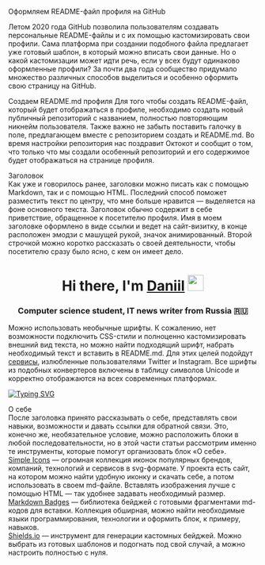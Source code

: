 Оформляем README-файл профиля на GitHub

Летом 2020 года GitHub позволила пользователям создавать персональные README-файлы и с их помощью кастомизировать свои профили. Сама платформа при создании подобного файла предлагает уже готовый шаблон, в который можно вписать свои данные. Но о какой кастомизации может идти речь, если у всех будут одинаково оформленные профили? За почти два года сообщество придумало множество различных способов выделиться и особенно оформить свою страницу на GitHub.

Создаем README.md профиля
Для того чтобы создать README-файл, который будет отображаться в профиле, необходимо создать новый публичный репозиторий с названием, полностью повторяющим никнейм пользователя. Также важно не забыть поставить галочку в поле, предлагающем вместе с репозиторием создать и README.md. Во время настройки репозитория нас поздравит Октокот и сообщит о том, что только что мы создали особенный репозиторий и его содержимое будет отображаться на странице профиля.

Заголовок
<br>Как уже и говорилось ранее, заголовки можно писать как с помощью Markdown, так и с помощью HTML. Последний способ поможет разместить текст по центру, что мне больше нравится — выделяется на фоне основного текста. Заголовок обычно содержит в себе приветствие, обращенное к посетителю профиля. Имя в моем заголовке оформлено в виде ссылки и ведет на сайт-визитку, в конце расположен эмодзи с машущей рукой, значок анимированный. Второй строчкой можно коротко рассказать о своей деятельности, чтобы посетителю сразу было ясно, с кем он имеет дело.
<!---Пример кода-->
<h1 align="center">Hi there, I'm <a href="https://daniilshat.ru/" target="_blank">Daniil</a> 
<img src="https://github.com/blackcater/blackcater/raw/main/images/Hi.gif" height="32"/></h1>
<h3 align="center">Computer science student, IT news writer from Russia 🇷🇺</h3>

Можно использовать необычные шрифты. К сожалению, нет возможности подключить CSS-стили и полноценно кастомизировать внешний вид текста, но можно найти подходящий шрифт, набрать необходимый текст и вставить в README.md. Для этих целей подойдут <a href="https://lingojam.com/FancyLetters">сервисы</a>, излюбленные пользователями Twitter и Instagram. Все шрифты из подобных конвертеров включены в таблицу символов Unicode и корректно отображаются на всех современных платформах.
<!---Пример кода-->
[![Typing SVG](https://readme-typing-svg.herokuapp.com?color=%2336BCF7&lines=Computer+science+student)](https://git.io/typing-svg)

О себе
<br>После заголовка принято рассказывать о себе, представлять свои навыки, возможности и давать ссылки для обратной связи. Это, конечно же, необязательное условие, можно расположить блоки в любой последовательности, но в этой части статьи рассмотрим именно те инструменты, которые помогут организовать блок «О себе».
<br><a href="https://simpleicons.org">Simple Icons</a> — огромная коллекция иконок популярных брендов, компаний, технологий и сервисов в svg-формате. У проекта есть сайт, на котором можно найти удобную иконку и скачать себе, а потом использовать в своем md-файле. Вставлять изображения лучше с помощью HTML — так удобнее задавать необходимый размер.
<img href="https://habrastorage.org/r/w1560/getpro/habr/upload_files/478/287/d59/478287d5922b73775dd1c2afde91a989.png">
<br><a href="https://github.com/Ileriayo/markdown-badges">Markdown Badges</a> — библиотека бейджей с готовыми фрагментами md-кодов для вставки. Коллекция обширная, можно найти необходимые языки программирования, технологии и оформить блок, к примеру, навыков.
<br><a href="https://github.com/badges/shields">Shields.io</a> — инструмент для генерации кастомных бейджей. Можно выбрать из готовых шаблонов и подогнать под свой случай, а можно настроить полностью с нуля.


